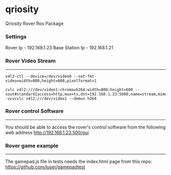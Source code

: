 # qriosity
Qriosity Rover Ros Package

### Settings
Rover Ip - 192.168.1.23
Base Station Ip - 192.168.1.21

### Rover Video Stream
---
```
v4l2-ctl --device=/dev/video0 --set-fmt-video=width=800,height=600,pixelformat=1

cvlc v4l2:///dev/video1:chroma=h264:width=800:height=600 --sout#standard{access=http,mux=ts,dst=192.168.1.23:5000,name=stream,mime=video/ts}' -vvvcvlc v4l2:///dev/video1 --demux h264

```

### Rover control Software
---
You should be able to access the rover's control software from the following web address http://192.168.1.23:500/gui

### Rover game example
---
The gamepad.js file in tests needs the index.html page from this repo:
https://github.com/luser/gamepadtest
